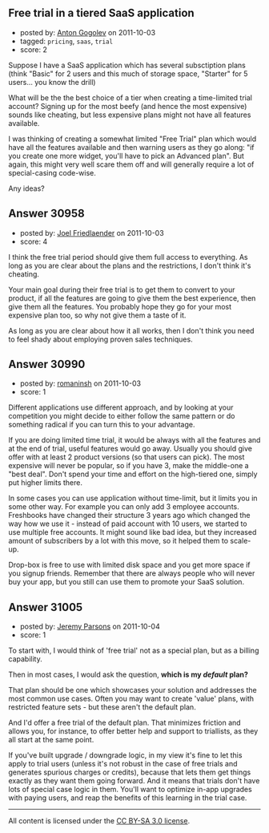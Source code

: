 ## Free trial in a tiered SaaS application

- posted by: [Anton Gogolev](https://stackexchange.com/users/-1/3720-anton-gogolev) on 2011-10-03
- tagged: `pricing`, `saas`, `trial`
- score: 2

Suppose I have a SaaS application which has several subsctiption plans (think "Basic" for 2 users and this much of storage space, "Starter" for 5 users... you know the drill)  

What will be the the best choice of a tier when creating a time-limited trial account? Signing up for the most beefy (and hence the most expensive) sounds like cheating, but less expensive plans might not have all features available.

I was thinking of creating a somewhat limited "Free Trial" plan which would have all the features available and then warning users as they go along: "if you create one more widget, you'll have to pick an Advanced plan". But again, this might very well scare them off and will generally require a lot of special-casing code-wise. 

Any ideas?


## Answer 30958

- posted by: [Joel Friedlaender](https://stackexchange.com/users/-1/5543-joel-friedlaender) on 2011-10-03
- score: 4

I think the free trial period should give them full access to everything. As long as you are clear about the plans and the restrictions, I don't think it's cheating.

Your main goal during their free trial is to get them to convert to your product, if all the features are going to give them the best experience, then give them all the features. You probably hope they go for your most expensive plan too, so why not give them a taste of it.

As long as you are clear about how it all works, then I don't think you need to feel shady about employing proven sales techniques. 


## Answer 30990

- posted by: [romaninsh](https://stackexchange.com/users/-1/13659-romaninsh) on 2011-10-03
- score: 1

Different applications use different approach, and by looking at your competition you might decide to either follow the same pattern or do something radical if you can turn this to your advantage.

If you are doing limited time trial, it would be always with all the features and at the end of trial, useful features would go away. Usually you should give offer with at least 2 product versions (so that users can pick). The most expensive will never be popular, so if you have 3, make the middle-one a "best deal". Don't spend your time and effort on the high-tiered one, simply put higher limits there.

In some cases you can use application without time-limit, but it limits you in some other way. For example you can only add 3 employee accounts. Freshbooks have changed their structure 3 years ago which changed the way how we use it - instead of paid account with 10 users, we started to use multiple free accounts. It might sound like bad idea, but they increased amount of subscribers by a lot with this move, so it helped them to scale-up.

Drop-box is free to use with limited disk space and you get more space if you signup friends. Remember that there are always people who will never buy your app, but you still can use them to promote your SaaS solution.


## Answer 31005

- posted by: [Jeremy Parsons](https://stackexchange.com/users/-1/4291-jeremy-parsons) on 2011-10-04
- score: 1

To start with, I would think of 'free trial' not as a special plan, but as a billing capability. 

Then in most cases, I would ask the question, **which is my *default* plan?**

That plan should be one which showcases your solution and addresses the most common use cases. Often you may want to create 'value' plans, with restricted feature sets - but these aren't the default plan.

And I'd offer a free trial of the default plan. That minimizes friction and allows you, for instance, to offer better help and support to triallists, as they all start at the same point.

If you've built upgrade / downgrade logic, in my view it's fine to let this apply to trial users (unless it's not robust in the case of free trials and generates spurious charges or credits), because that lets them get things exactly as they want them going forward. And it means that trials don't have lots of special case logic in them. You'll want to optimize in-app upgrades with paying users, and reap the benefits of this learning in the trial case.



---

All content is licensed under the [CC BY-SA 3.0 license](https://creativecommons.org/licenses/by-sa/3.0/).
